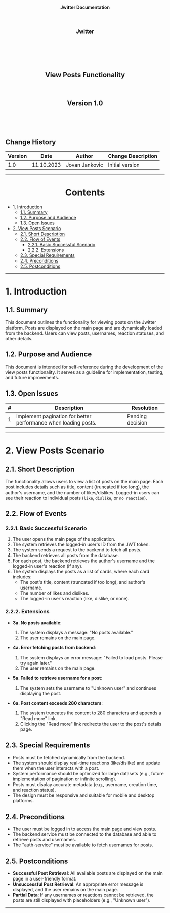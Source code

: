 <p align="center">
<h4 align="center">Jwitter Documentation</h4>
</p>
<br>
<h3 align="center">Jwitter</h3>
<br>
<br><br><br>
<h2 align="center">View Posts Functionality</h2>
<br>
<h2 align="center">Version 1.0</h2>
<br><br><br>
<h2>Change History</h2>

| Version | Date        | Author                   | Change Description       |
|---------|-------------|--------------------------|--------------------------|
| 1.0     | 11.10.2023  | Jovan Jankovic           | Initial version          |

---
<h1 align="center">Contents</h1>

- [1. Introduction](#1-introduction)
  - [1.1. Summary](#11-summary)
  - [1.2. Purpose and Audience](#12-purpose-and-audience)
  - [1.3. Open Issues](#13-open-issues)
- [2. View Posts Scenario](#2-view-posts-scenario)
  - [2.1. Short Description](#21-short-description)
  - [2.2. Flow of Events](#22-flow-of-events)
    - [2.2.1. Basic Successful Scenario](#221-basic-successful-scenario)
    - [2.2.2. Extensions](#222-extensions)
  - [2.3. Special Requirements](#23-special-requirements)
  - [2.4. Preconditions](#24-preconditions)
  - [2.5. Postconditions](#25-postconditions)

---

# 1. Introduction

## 1.1. Summary

This document outlines the functionality for viewing posts on the Jwitter platform. Posts are displayed on the main page and are dynamically loaded from the backend. Users can view posts, usernames, reaction statuses, and other details.

## 1.2. Purpose and Audience

This document is intended for self-reference during the development of the view posts functionality. It serves as a guideline for implementation, testing, and future improvements.

## 1.3. Open Issues

| #   | Description                                                     | Resolution                 |
|-----|-----------------------------------------------------------------|----------------------------|
| 1   | Implement pagination for better performance when loading posts. | Pending decision           |

---

# 2. View Posts Scenario

## 2.1. Short Description

The functionality allows users to view a list of posts on the main page. Each post includes details such as title, content (truncated if too long), the author's username, and the number of likes/dislikes. Logged-in users can see their reaction to individual posts (`like`, `dislike`, or `no reaction`).

## 2.2. Flow of Events

### 2.2.1. Basic Successful Scenario

1) The user opens the main page of the application.
2) The system retrieves the logged-in user's ID from the JWT token.
3) The system sends a request to the backend to fetch all posts.
4) The backend retrieves all posts from the database.
5) For each post, the backend retrieves the author's username and the logged-in user's reaction (if any).
6) The system displays the posts as a list of cards, where each card includes:
   - The post's title, content (truncated if too long), and author's username.
   - The number of likes and dislikes.
   - The logged-in user's reaction (like, dislike, or none).

### 2.2.2. Extensions

- **3a. No posts available**:
  1) The system displays a message: "No posts available."
  2) The user remains on the main page.

- **4a. Error fetching posts from backend**:
  1) The system displays an error message: "Failed to load posts. Please try again later."
  2) The user remains on the main page.

- **5a. Failed to retrieve username for a post**:
  1) The system sets the username to "Unknown user" and continues displaying the post.

- **6a. Post content exceeds 280 characters**:
  1) The system truncates the content to 280 characters and appends a "Read more" link.
  2) Clicking the "Read more" link redirects the user to the post's details page.

## 2.3. Special Requirements

- Posts must be fetched dynamically from the backend.
- The system should display real-time reactions (like/dislike) and update them when the user interacts with a post.
- System performance should be optimized for large datasets (e.g., future implementation of pagination or infinite scrolling).
- Posts must display accurate metadata (e.g., username, creation time, and reaction status).
- The design must be responsive and suitable for mobile and desktop platforms.

## 2.4. Preconditions

- The user must be logged in to access the main page and view posts.
- The backend service must be connected to the database and able to retrieve posts and usernames.
- The "auth-service" must be available to fetch usernames for posts.

## 2.5. Postconditions

- **Successful Post Retrieval**: All available posts are displayed on the main page in a user-friendly format.
- **Unsuccessful Post Retrieval**: An appropriate error message is displayed, and the user remains on the main page.
- **Partial Data**: If any usernames or reactions cannot be retrieved, the posts are still displayed with placeholders (e.g., "Unknown user").

---
